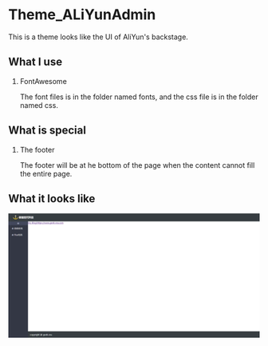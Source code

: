# Theme_ALiYunAdmin
This is a theme looks like the UI of AliYun's backstage.
## What I use
1. FontAwesome

    The font files is in the folder named fonts, and the css file is in the folder named css.

## What is special
1. The footer 

    The footer will be at he bottom of the page when the content cannot fill the entire page.




## What it looks like
![aliyun_theme](https://raw.githubusercontent.com/WhiteHatRay/Theme/master/Theme_ALiYunAdmin/img/aliyun_theme.png "aliyun_theme")

